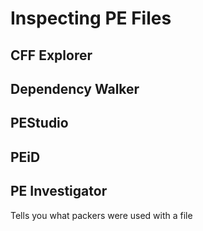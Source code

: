 # Inspecting PE Files

## CFF Explorer
## Dependency Walker
## PEStudio
## PEiD
## PE Investigator
Tells you what packers were used with a file